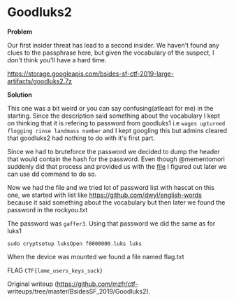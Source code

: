 # Goodluks2

__Problem__

Our first insider threat has lead to a second insider. We haven't found any
clues to the passphrase here, but given the vocabulary of the suspect, I don't
think you'll have a hard time.

https://storage.googleapis.com/bsides-sf-ctf-2019-large-artifacts/goodluks2.7z

__Solution__

This one was a bit weird or you can say confusing(atleast for me) in the
starting. Since the description said something about the vocabulary I kept on
thinking that it is refering to password from goodluks1 i.e `wages upturned
flogging rinse landmass number` and I kept googling this but admins cleared
that goodluks2 had nothing to do with it's first part.

Since we had to bruteforce the password we decided to dump the header that
would contain the hash for the password. Even though @mementomori suddenly did
that process and provided us with the [file](goodluks2.bin/) I figured out
later we can use dd command to do so.

Now we had the file and we tried lot of password list with hascat on this one,
we started with list like https://github.com/dwyl/english-words because it
said something about the vocabulary but then later we found the password in
the rockyou.txt

The password was `gaffer3`. Using that password we did the same as for luks1  
```  
sudo cryptsetup luksOpen f0000000.luks luks  
```

When the device was mounted we found a file named flag.txt

FLAG `CTF{lame_users_keys_suck}`  

Original writeup (https://github.com/mzfr/ctf-
writeups/tree/master/BsidesSF_2019/Goodluks2).